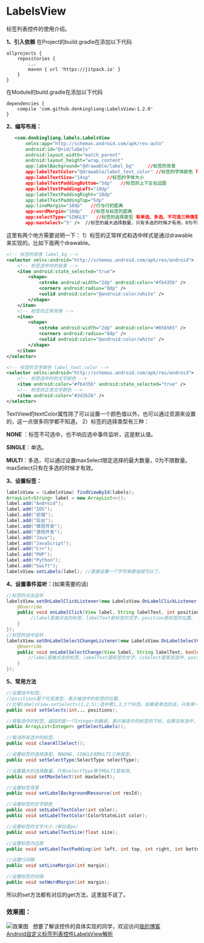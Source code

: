 LabelsView
======
标签列表控件的使用介绍。

**1、引入依赖**
在Project的build.gradle在添加以下代码
```
allprojects {
	repositories {
		...
		maven { url 'https://jitpack.io' }
	}
}
```
在Module的build.gradle在添加以下代码
```
dependencies {
    compile 'com.github.donkingliang:LabelsView:1.2.0'
}
```

**2、编写布局：**

```xml
   <com.donkingliang.labels.LabelsView 
       xmlns:app="http://schemas.android.com/apk/res-auto"
       android:id="@+id/labels"
       android:layout_width="match_parent"
       android:layout_height="wrap_content"
       app:labelBackground="@drawable/label_bg"     //标签的背景
       app:labelTextColor="@drawable/label_text_color" //标签的字体颜色 可以是一个颜色值
       app:labelTextSize="14sp"      //标签的字体大小
       app:labelTextPaddingBottom="5dp"   //标签的上下左右边距
       app:labelTextPaddingLeft="10dp"
       app:labelTextPaddingRight="10dp"
       app:labelTextPaddingTop="5dp"
       app:lineMargin="10dp"   //行与行的距离
       app:wordMargin="10dp"   //标签与标签的距离
       app:selectType="SINGLE"   //标签的选择类型 有单选、多选、不可选三种类型
       app:maxSelect="5" />  //标签的最大选择数量，只有多选的时候才有用，0为不限数量
```
这里有两个地方需要说明一下：
1）标签的正常样式和选中样式是通过drawable来实现的。比如下面两个drawable。
```xml
<!-- 标签的背景 label_bg -->
<selector xmlns:android="http://schemas.android.com/apk/res/android">
    <!-- 标签选中时的背景 -->
    <item android:state_selected="true">
        <shape>
            <stroke android:width="2dp" android:color="#fb435b" />
            <corners android:radius="8dp" />
            <solid android:color="@android:color/white" />
        </shape>
    </item>
    <!-- 标签的正常背景 -->
    <item>
        <shape>
            <stroke android:width="2dp" android:color="#656565" />
            <corners android:radius="8dp" />
            <solid android:color="@android:color/white" />
        </shape>
    </item>
</selector>
```
```xml
<!-- 标签的文字颜色 label_text_color -->
<selector xmlns:android="http://schemas.android.com/apk/res/android">
    <!-- 标签选中时的文字颜色 -->
    <item android:color="#fb435b" android:state_selected="true" />
    <!-- 标签的正常文字颜色 -->
    <item android:color="#2d2b2b" />
</selector>
```
TextView的textColor属性除了可以设置一个颜色值以外，也可以通过资源来设置的，这一点很多同学都不知道。
2）标签的选择类型有三种：

**NONE** ：标签不可选中，也不响应选中事件监听，这是默认值。

**SINGLE**：单选。

**MULTI**：多选，可以通过设置maxSelect限定选择的最大数量，0为不限数量。maxSelect只有在多选的时候才有效。

**3、设置标签：**

```java
labelsView = (LabelsView) findViewById(labels);
ArrayList<String> label = new ArrayList<>();
label.add("Android");
label.add("IOS");
label.add("前端");
label.add("后台");
label.add("微信开发");
label.add("游戏开发");
label.add("Java");
label.add("JavaScript");
label.add("C++");
label.add("PHP");
label.add("Python");
label.add("Swift");
labelsView.setLabels(label); //直接设置一个字符串数组就可以了。
```
**4、设置事件监听：**(如果需要的话)

```java
//标签的点击监听
labelsView.setOnLabelClickListener(new LabelsView.OnLabelClickListener() {
    @Override
    public void onLabelClick(View label, String labelText, int position) {
         //label是被点击的标签，labelText是标签的文字，position是标签的位置。
    }
});
//标签的选中监听
labelsView.setOnLabelSelectChangeListener(new LabelsView.OnLabelSelectChangeListener() {
    @Override
    public void onLabelSelectChange(View label, String labelText, boolean isSelect, int position) {
        //label是被点击的标签，labelText是标签的文字，isSelect是是否选中，position是标签的位置。
    }
});
```
**5、常用方法**

```java
//设置选中标签。
//positions是个可变类型，表示被选中的标签的位置。
//比喻labelsView.setSelects(1,2,5);选中第1,3,5个标签。如果是单选的话，只有第一个参数有效。
public void setSelects(int... positions);

//获取选中的标签。返回的是一个Integer的数组，表示被选中的标签的下标。如果没有选中，数组的size等于0。
public ArrayList<Integer> getSelectLabels();

//取消所有选中的标签。
public void clearAllSelect();

//设置标签的选择类型，有NONE、SINGLE和MULTI三种类型。
public void setSelectType(SelectType selectType);

//设置最大的选择数量，只有selectType等于MULTI是有效。
public void setMaxSelect(int maxSelect);

//设置标签背景
public void setLabelBackgroundResource(int resId);

//设置标签的文字颜色
public void setLabelTextColor(int color);
public void setLabelTextColor(ColorStateList color);

//设置标签的文字大小（单位是px）
public void setLabelTextSize(float size);

//设置标签内边距
public void setLabelTextPadding(int left, int top, int right, int bottom);

//设置行间隔
public void setLineMargin(int margin);

//设置标签的间隔
public void setWordMargin(int margin);
```
所以的set方法都有对应的get方法，这里就不说了。

### 效果图：
![效果图](https://github.com/donkingliang/LabelsView/blob/master/%E6%95%88%E6%9E%9C%E5%9B%BE.gif)  
想要了解该控件的具体实现的同学，欢迎访问[我的博客](http://blog.csdn.net/u010177022)  
[Android自定义标签列表控件LabelsView解析](http://blog.csdn.net/u010177022/article/details/60324117)
